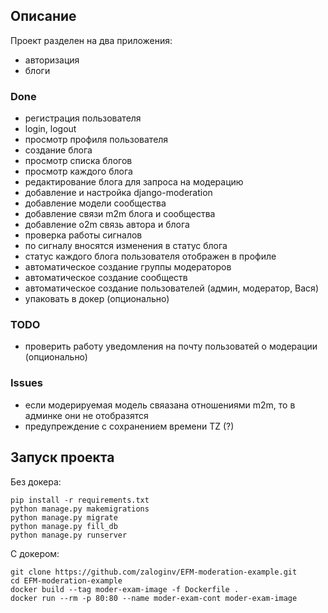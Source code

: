 ## Описание
Проект разделен на два приложения:
- авторизация
- блоги

### Done
- регистрация пользователя
- login, logout
- просмотр профиля пользователя
- создание блога
- просмотр списка блогов
- просмотр каждого блога
- редактирование блога для запроса на модерацию
- добавление и настройка django-moderation
- добавление модели сообщества
- добавление связи m2m блога и сообщества
- добавление o2m связь автора и блога
- проверка работы сигналов
- по сигналу вносятся изменения в статус блога
- статус каждого блога пользователя отображен в профиле
- автоматическое создание группы модераторов
- автоматическое создание сообществ
- автоматическое создание пользователей (админ, модератор, Вася)
- упаковать в докер (опционально)

### TODO
- проверить работу уведомления на почту пользоватей о модерации (опционально)

### Issues
- если модерируемая модель свяазана отношениями m2m, то в админке они не отобразятся
- предупреждение с сохранением времени TZ (?)


## Запуск проекта
Без докера:

```shell
pip install -r requirements.txt
python manage.py makemigrations
python manage.py migrate
python manage.py fill_db
python manage.py runserver
```

С докером:

```shell
git clone https://github.com/zaloginv/EFM-moderation-example.git
cd EFM-moderation-example
docker build --tag moder-exam-image -f Dockerfile .
docker run --rm -p 80:80 --name moder-exam-cont moder-exam-image
```